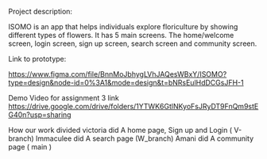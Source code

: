 Project description:

ISOMO is an app that helps individuals explore floriculture by showing different types of flowers. It has 5 main screens. The home/welcome screen, login screen, sign up screen, search screen and community screen.

Link to prototype:

https://www.figma.com/file/BnnMoJbhygLVhJAQesWBxY/ISOMO?type=design&node-id=0%3A1&mode=design&t=bNRsEulHdDCGsJFH-1

Demo Video for assignment 3 link
https://drive.google.com/drive/folders/1YTWK6GtlNKyoFsJRyDT9FnQm9stEG40n?usp=sharing

How our work divided
victoria did A home page, Sign up and Login ( V-branch)
Immaculee did A search page (W_branch)
Amani did A community page ( main )
